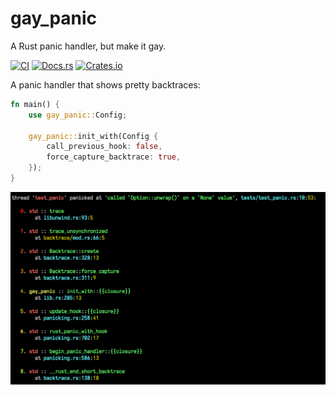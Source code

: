# gay_panic

A Rust panic handler, but make it gay.

[![CI](https://github.com/mistodon/gay_panic/actions/workflows/rust.yml/badge.svg)](https://github.com/mistodon/gay_panic/actions/workflows/rust.yml)
[![Docs.rs](https://docs.rs/gay_panic/badge.svg)](https://docs.rs/gay_panic/1.0.0/gay_panic/)
[![Crates.io](https://img.shields.io/crates/v/gay_panic.svg)](https://crates.io/crates/gay_panic)
<!-- [![codecov](https://codecov.io/github/mistodon/gay_panic/branch/main/graph/badge.svg?token=XN5QQCKX5Z)](https://codecov.io/github/mistodon/gay_panic) -->


A panic handler that shows pretty backtraces:

```rust
fn main() {
    use gay_panic::Config;

    gay_panic::init_with(Config {
        call_previous_hook: false,
        force_capture_backtrace: true,
    });
}
```

![Rainbow backtrace](./pretty_gay_panic.png)
